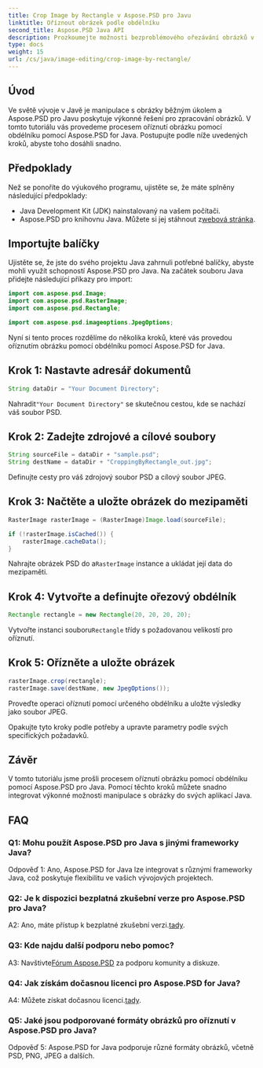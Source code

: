 ```yaml
---
title: Crop Image by Rectangle v Aspose.PSD pro Javu
linktitle: Oříznout obrázek podle obdélníku
second_title: Aspose.PSD Java API
description: Prozkoumejte možnosti bezproblémového ořezávání obrázků v Javě s Aspose.PSD. Postupujte podle našeho podrobného průvodce pro snadné oříznutí obrázků pomocí Aspose.PSD pro Java.
type: docs
weight: 15
url: /cs/java/image-editing/crop-image-by-rectangle/
---
```

## Úvod

Ve světě vývoje v Javě je manipulace s obrázky běžným úkolem a Aspose.PSD pro Javu poskytuje výkonné řešení pro zpracování obrázků. V tomto tutoriálu vás provedeme procesem oříznutí obrázku pomocí obdélníku pomocí Aspose.PSD for Java. Postupujte podle níže uvedených kroků, abyste toho dosáhli snadno.

## Předpoklady

Než se ponoříte do výukového programu, ujistěte se, že máte splněny následující předpoklady:

- Java Development Kit (JDK) nainstalovaný na vašem počítači.
-  Aspose.PSD pro knihovnu Java. Můžete si jej stáhnout z[webová stránka](https://releases.aspose.com/psd/java/).

## Importujte balíčky

Ujistěte se, že jste do svého projektu Java zahrnuli potřebné balíčky, abyste mohli využít schopností Aspose.PSD pro Java. Na začátek souboru Java přidejte následující příkazy pro import:

```java
import com.aspose.psd.Image;
import com.aspose.psd.RasterImage;
import com.aspose.psd.Rectangle;

import com.aspose.psd.imageoptions.JpegOptions;
```

Nyní si tento proces rozdělíme do několika kroků, které vás provedou oříznutím obrázku pomocí obdélníku pomocí Aspose.PSD for Java.

## Krok 1: Nastavte adresář dokumentů

```java
String dataDir = "Your Document Directory";
```

 Nahradit`"Your Document Directory"` se skutečnou cestou, kde se nachází váš soubor PSD.

## Krok 2: Zadejte zdrojové a cílové soubory

```java
String sourceFile = dataDir + "sample.psd";
String destName = dataDir + "CroppingByRectangle_out.jpg";
```

Definujte cesty pro váš zdrojový soubor PSD a cílový soubor JPEG.

## Krok 3: Načtěte a uložte obrázek do mezipaměti

```java
RasterImage rasterImage = (RasterImage)Image.load(sourceFile);

if (!rasterImage.isCached()) {
    rasterImage.cacheData();
}
```

 Nahrajte obrázek PSD do a`RasterImage` instance a ukládat její data do mezipaměti.

## Krok 4: Vytvořte a definujte ořezový obdélník

```java
Rectangle rectangle = new Rectangle(20, 20, 20, 20);
```

 Vytvořte instanci souboru`Rectangle` třídy s požadovanou velikostí pro oříznutí.

## Krok 5: Ořízněte a uložte obrázek

```java
rasterImage.crop(rectangle);
rasterImage.save(destName, new JpegOptions());
```

Proveďte operaci oříznutí pomocí určeného obdélníku a uložte výsledky jako soubor JPEG.

Opakujte tyto kroky podle potřeby a upravte parametry podle svých specifických požadavků.

## Závěr

V tomto tutoriálu jsme prošli procesem oříznutí obrázku pomocí obdélníku pomocí Aspose.PSD pro Java. Pomocí těchto kroků můžete snadno integrovat výkonné možnosti manipulace s obrázky do svých aplikací Java.

## FAQ

### Q1: Mohu použít Aspose.PSD pro Java s jinými frameworky Java?

Odpověď 1: Ano, Aspose.PSD for Java lze integrovat s různými frameworky Java, což poskytuje flexibilitu ve vašich vývojových projektech.

### Q2: Je k dispozici bezplatná zkušební verze pro Aspose.PSD pro Java?

 A2: Ano, máte přístup k bezplatné zkušební verzi.[tady](https://releases.aspose.com/).

### Q3: Kde najdu další podporu nebo pomoc?

 A3: Navštivte[Fórum Aspose.PSD](https://forum.aspose.com/c/psd/34) za podporu komunity a diskuze.

### Q4: Jak získám dočasnou licenci pro Aspose.PSD for Java?

 A4: Můžete získat dočasnou licenci.[tady](https://purchase.aspose.com/temporary-license/).

### Q5: Jaké jsou podporované formáty obrázků pro oříznutí v Aspose.PSD pro Java?

Odpověď 5: Aspose.PSD for Java podporuje různé formáty obrázků, včetně PSD, PNG, JPEG a dalších.